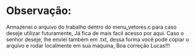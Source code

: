 # Observação:
Armazenei o arquivo do trabalho dentro do menu_vetores.c para caso deseje utilizar futuramente, Já fica de mais facil acesso por aqui.
Caso o senhor deseje, lhe enviei também em .txt, dessa forma você pode copiar o arquivo e rodar localmente em sua maquina, Boa correção Lucas!!!
